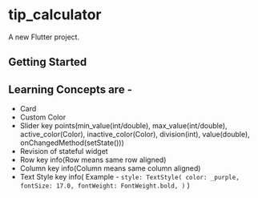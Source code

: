 # tip_calculator

A new Flutter project.

## Getting Started

## Learning Concepts are -
- Card
- Custom Color
- Slider
  key points(min_value(int/double), max_value(int/double), active_color(Color), inactive_color(Color), division(int), value(double), onChangedMethod(setState()))
- Revision of stateful widget
- Row
  key info(Row means same row aligned)
- Column
  key info(Column means same column aligned)
- Text Style
  key info(
  Example - 
  `style: TextStyle(
  color: _purple,
  fontSize: 17.0,
  fontWeight: FontWeight.bold,
  )`
  )